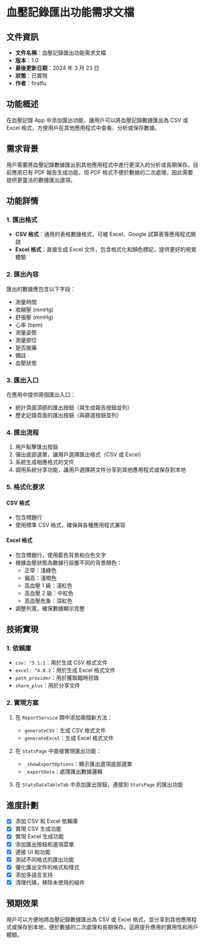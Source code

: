 # 血壓記錄匯出功能需求文檔

## 文件資訊

- **文件名稱**：血壓記錄匯出功能需求文檔
- **版本**：1.0
- **最後更新日期**：2024 年 3 月 23 日
- **狀態**：已實現
- **作者**：firstfu

## 功能概述

在血壓記錄 App 中添加匯出功能，讓用戶可以將血壓記錄數據匯出為 CSV 或 Excel 格式，方便用戶在其他應用程式中查看、分析或保存數據。

## 需求背景

用戶需要將血壓記錄數據匯出到其他應用程式中進行更深入的分析或長期保存。目前應用已有 PDF 報告生成功能，但 PDF 格式不便於數據的二次處理，因此需要提供更靈活的數據匯出選項。

## 功能詳情

### 1. 匯出格式

- **CSV 格式**：通用的表格數據格式，可被 Excel、Google 試算表等應用程式開啟
- **Excel 格式**：直接生成 Excel 文件，包含格式化和顏色標記，提供更好的視覺體驗

### 2. 匯出內容

匯出的數據應包含以下字段：

- 測量時間
- 收縮壓 (mmHg)
- 舒張壓 (mmHg)
- 心率 (bpm)
- 測量姿勢
- 測量部位
- 是否服藥
- 備註
- 血壓狀態

### 3. 匯出入口

在應用中提供兩個匯出入口：

- 統計頁面頂部的匯出按鈕（與生成報告按鈕並列）
- 歷史記錄頁面的匯出按鈕（與篩選按鈕並列）

### 4. 匯出流程

1. 用戶點擊匯出按鈕
2. 彈出底部選單，讓用戶選擇匯出格式（CSV 或 Excel）
3. 系統生成相應格式的文件
4. 調用系統分享功能，讓用戶選擇將文件分享到其他應用程式或保存到本地

### 5. 格式化要求

#### CSV 格式

- 包含標題行
- 使用標準 CSV 格式，確保與各種應用程式兼容

#### Excel 格式

- 包含標題行，使用藍色背景和白色文字
- 根據血壓狀態為數據行設置不同的背景顏色：
  - 正常：淺綠色
  - 偏高：淺橙色
  - 高血壓 1 級：淺紅色
  - 高血壓 2 級：中紅色
  - 高血壓危象：深紅色
- 調整列寬，確保數據顯示完整

## 技術實現

### 1. 依賴庫

- `csv: ^5.1.1`：用於生成 CSV 格式文件
- `excel: ^4.0.2`：用於生成 Excel 格式文件
- `path_provider`：用於獲取臨時目錄
- `share_plus`：用於分享文件

### 2. 實現方案

1. 在 `ReportService` 類中添加兩個新方法：

   - `generateCSV`：生成 CSV 格式文件
   - `generateExcel`：生成 Excel 格式文件

2. 在 `StatsPage` 中直接實現匯出功能：

   - `_showExportOptions`：顯示匯出選項底部選單
   - `_exportData`：處理匯出數據邏輯

3. 在 `StatsDataTableTab` 中添加匯出按鈕，連接到 `StatsPage` 的匯出功能

## 進度計劃

- [x] 添加 CSV 和 Excel 依賴庫
- [x] 實現 CSV 生成功能
- [x] 實現 Excel 生成功能
- [x] 添加匯出按鈕和選項菜單
- [x] 連接 UI 和功能
- [x] 測試不同格式的匯出功能
- [x] 優化匯出文件的格式和樣式
- [x] 添加多語言支持
- [x] 清理代碼，移除未使用的組件

## 預期效果

用戶可以方便地將血壓記錄數據匯出為 CSV 或 Excel 格式，並分享到其他應用程式或保存到本地，便於數據的二次處理和長期保存。這將提升應用的實用性和用戶體驗。
